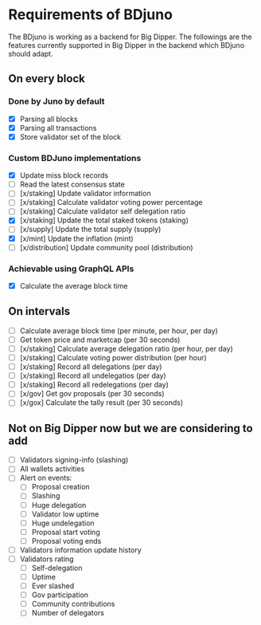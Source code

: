 # Requirements of BDjuno
The BDjuno is working as a backend for Big Dipper. The followings are the features currently supported in Big Dipper in the backend which BDjuno should adapt.

## On every block
### Done by Juno by default
- [x] Parsing all blocks
- [x] Parsing all transactions
- [x] Store validator set of the block

### Custom BDJuno implementations
- [x] Update miss block records
- [ ] Read the latest consensus state
- [ ] [x/staking] Update validator information 
- [ ] [x/staking] Calculate validator voting power percentage 
- [ ] [x/staking] Calculate validator self delegation ratio
- [x] [x/staking] Update the total staked tokens (staking) 
- [ ] [x/supply] Update the total supply (supply)
- [x] [x/mint] Update the inflation (mint)
- [ ] [x/distribution] Update community pool (distribution)

### Achievable using GraphQL APIs
- [x] Calculate the average block time

## On intervals
- [ ] Calculate average block time (per minute, per hour, per day)
- [ ] Get token price and marketcap (per 30 seconds)
- [ ] [x/staking] Calculate average delegation ratio (per hour, per day)
- [ ] [x/staking] Calculate voting power distribution (per hour)
- [ ] [x/staking] Record all delegations (per day)
- [ ] [x/staking] Record all undelegatios (per day)
- [ ] [x/staking] Record all redelegations (per day)
- [ ] [x/gov] Get gov proposals (per 30 seconds)
- [ ] [x/gox] Calculate the tally result (per 30 seconds)

## Not on Big Dipper now but we are considering to add
- [ ] Validators signing-info (slashing)
- [ ] All wallets activities
- [ ] Alert on events: 
   - [ ] Proposal creation
   - [ ] Slashing
   - [ ] Huge delegation
   - [ ] Validator low uptime
   - [ ] Huge undelegation
   - [ ] Proposal start voting 
   - [ ] Proposal voting ends
- [ ] Validators information update history
- [ ] Validators rating
   - [ ] Self-delegation
   - [ ] Uptime
   - [ ] Ever slashed
   - [ ] Gov participation
   - [ ] Community contributions
   - [ ] Number of delegators

